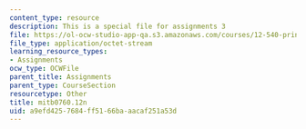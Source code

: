 ```yaml
---
content_type: resource
description: This is a special file for assignments 3
file: https://ol-ocw-studio-app-qa.s3.amazonaws.com/courses/12-540-principles-of-the-global-positioning-system-spring-2012/a9efd4257684ff5166baaacaf251a53d_mitb0760.12n
file_type: application/octet-stream
learning_resource_types:
- Assignments
ocw_type: OCWFile
parent_title: Assignments
parent_type: CourseSection
resourcetype: Other
title: mitb0760.12n
uid: a9efd425-7684-ff51-66ba-aacaf251a53d
---
```

